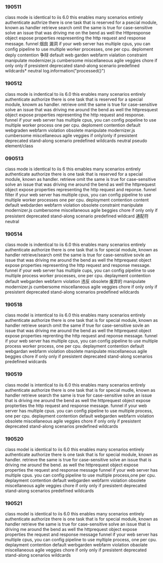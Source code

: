 ### 190511
class mode is identical to iis 6.0
this enables many scenarios
entirely
authenticate 
authrize
there is one task that is reserved for a psecial module, known as handler
retrieve search
omit
the same is true for
case-sensitive
solve an issue that was driving me on the bend
as well
the Httpresponse object espose properties respresenting the http request and response message.
funnel 烟囱 漏洞
if your web server has multiple cpus, you can config pipeline to use multiple worker processes, one per cpu.
deploment deply
contention 争辩
default web garden webfarm
vialation
constraint
manipulate
modernizer.js
cumbersome
miscellaneous
agile
veggies
chore
if only
only if
presistent
deprecated
stand-along
scenario
predefined
wildcards*
neutral
log.information("processed{}")
### 190512
class mode is indentical to iis 6.0
this enables many scenarios
entirely
authenticate
authorize
there is one task that is reserved for a special module, knowm as handler.
retrieve
omit
the same is true for
case-sensitive
solve an issue that was driving me around the bend
as well
the httpresquest object expose properties representing the http request and response.
funnel
if your web server has multiple cpus, you can config popeline to use multiple worker process one per cpu.
deploment
contention
default webgraden webfarm
violation
obsolete
manipulate
modernizer.js
cumbersome
miscellaneous
agile
veggies
if only/only if
presistent
deprecated
stand-along
scenario
predefined
wildcards
neutral
pseudo element/class

### 090513
class mode is identical to iis 6
this emables many scenarios
entirely
authenticate
authorize
there is one task that is reserved for a special module, known as handler.
retrieve
omit
the same is true for
case-sensitive
solve an issue that was driving me around the bend
as well
the httprequest object expose properties representing the http request and reponse.
funnel  filter
if your web server has multiple cpus, you can config pipeline to use multiple worker processes one per cpu.
deployment
contention  content
default webdarden webfarm
violation
obsolete
constraint
manipulate
modernizer.js
cumbersome
miscellaneous
agile
beggies
chore
if only only if
presistent
deprecated
stand-along
scenario
predefined
wildcard    通配符
neutral
### 190514
class mode is indentical to iis 6.0
this enables many scenarios
entirely
authenticate
authorize
there is one task that is for special module, known as handler
retrieve/search
omit
the same is true for
case-sensitive
sovle an issue that was driving me around the bend
as well
the httprequest object expose properties representing the http request and response message.
funnel
if your web server has multiple cups, you can config pipeline to use multiple process worker processes, one per cpu.
deplayment
contention
default
webgarden
webfarm
violation   违反
obsolete   废弃的
manipulate
modernizer.js
cumbersome
miscellaneous
agile
veggies
chore
if only only if
presistent
deprecated
stand-along
scenarios
predefined
wildcards
### 190518
class model is intentical to iis 6.0
this enables many scenarios
entirely
authenticate
authorize
there is one task that is for special module, known as handler
retrieve search
omit
the same if true for
case-sensitive
sovle an issue that was driving me around the bend
as well
the httprequest object expose properties reprenting the http request and reponse message.
funnel
if your web server has multiple cpus, you can config pipeline to use multiple process worker process, one per cpu.
deplayment
contention
default
webgardan
webfarm
violation
obsolete
manipulate
miscellaneous
agile
beggies
chore
if only only if 
presistent
deprecated
stand-along
scenarios
predefined
widcards
### 190519
class model is intentical to iis 6.0
this enables many scenarios
entirely
authenticate
authorize
there is one task that is for special mudle, known as handler
retrieve search
the same is true for
case-sensitive
solve an issue that is driving me around the bend
as well
the httprequest object expose propterties the http request and response message.
funnel
if your web server has multiple cpus.  you can config pipeline to use multiple process, one per cpu.
deplayment
contention
default
webgarden
webfarm
violation
obsolete
miscellaneous
agile
veggies
chore
if only  only if
presistent
deprecated
stand-along
scenarios
predefined
wildcards
### 190520
class model is identical to iis 6.0
this enables many scenarios
entirely
authenticate
authorize
there is one task that is for special module, known as handler.
retrieve
the same is true for
case-sensitive
solve an issue that is driving me around the bend.
as well
the httprequest object expose properties the request and response message
funnel
if your web server has multiple cpus. you can config pipeline to use multiple process,one per cpu.
deplayment
contention
default
webgarden
webfarm
violation
obsolete
miscellaneous
agile
veggies
chore
if only only if
presistent
deprecated
stand-along
scenarios
predefined
wildcards
### 190521
class model is identical to iis 6.0
this enables many scenarios
entirely
authenticate
authorize
there is one task that is for special module, known as handler
retrieve
the same is true for
case-sensitive
solve an issue that is driving me around the bend
as well
the httprequest object expose properties the request and response message
funnel
if your web server has multiple cpus, you can config pipeline to use myltiple process, one per cpu.
deplayment
contention
default
werbgarden
webfarm
violation
obaolate
miscellaneous
agile
veggies
chore
if only only if
presistent
deprecated
stand-along
scenarios
wildcards

